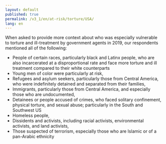```yaml
---
layout: default
published: true
permalink: /v3_1/en/at-risk/torture/USA/
lang: en
---
```


When asked to provide more context about who was especially vulnerable to torture and ill-treatment by government agents in 2019, our respondents mentioned all of the following:

- People of certain races, particularly black and Latinx people, who are also incarcerated at a disproportional rate and face more torture and ill treatment compared to their white counterparts 
- Young men of color were particularly at risk, 
- Refugees and asylum seekers, particularly those from Central America, who were indefinitely detained and separated from their families, 
- Immigrants, particularly those from Central America, and especially those who are undocumented, 
- Detainees or people accused of crimes, who faced solitary confinement, physical torture, and sexual abuse; particularly in the South and Southwest US 
- Homeless people,  
- Dissidents and activists, including racial activists, environmental activists, and land activists, 
- Those suspected of terrorism, especially those who are Islamic or of a pan-Arabic ethnicity 
